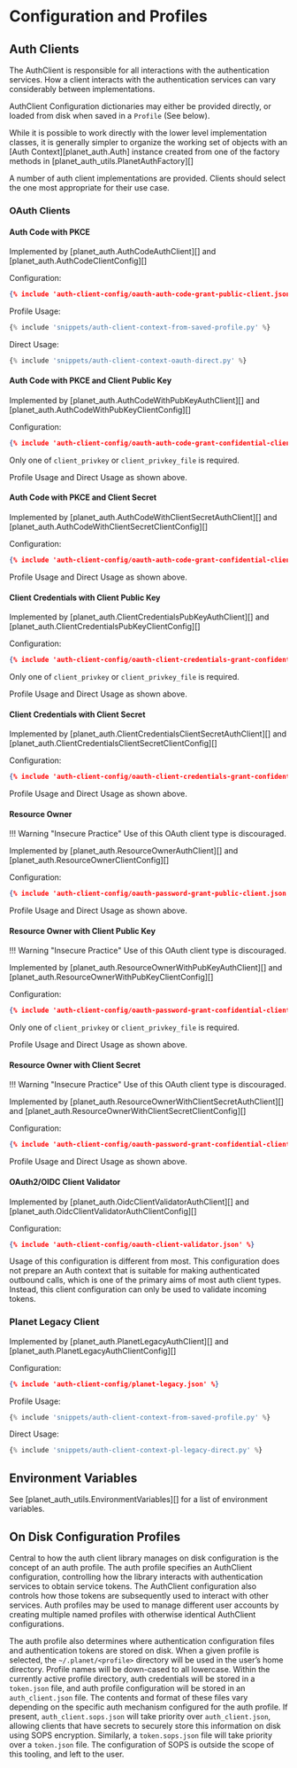 # Configuration and Profiles

## Auth Clients
The AuthClient is responsible for all interactions with the authentication
services.  How a client interacts with the authentication services can vary
considerably between implementations.

AuthClient Configuration dictionaries may either be provided directly, or loaded
from disk when saved in a `Profile` (See below).

While it is possible to work directly with the lower level implementation
classes, it is generally simpler to organize the working set of objects
with an [Auth Context][planet_auth.Auth] instance created from one of the
factory methods in [planet_auth_utils.PlanetAuthFactory][]

A number of auth client implementations are provided.  Clients should
select the one most appropriate for their use case.

### OAuth Clients
#### Auth Code with PKCE
Implemented by [planet_auth.AuthCodeAuthClient][] and [planet_auth.AuthCodeClientConfig][]

Configuration:
```json linenums="1" title="~/.planet/_profile_name_/auth_client.json"
{% include 'auth-client-config/oauth-auth-code-grant-public-client.json' %}
```

Profile Usage:
```python linenums="1"
{% include 'snippets/auth-client-context-from-saved-profile.py' %}
```

Direct Usage:
```python linenums="1"
{% include 'snippets/auth-client-context-oauth-direct.py' %}
```

#### Auth Code with PKCE and Client Public Key
Implemented by [planet_auth.AuthCodeWithPubKeyAuthClient][] and [planet_auth.AuthCodeWithPubKeyClientConfig][]

Configuration:
```json linenums="1" title="~/.planet/_profile_name_/auth_client.json"
{% include 'auth-client-config/oauth-auth-code-grant-confidential-client-pubkey.json' %}
```
Only one of `client_privkey` or `client_privkey_file` is required.

Profile Usage and Direct Usage as shown above.

#### Auth Code with PKCE and Client Secret
Implemented by [planet_auth.AuthCodeWithClientSecretAuthClient][] and [planet_auth.AuthCodeWithClientSecretClientConfig][]

Configuration:
```json linenums="1" title="~/.planet/_profile_name_/auth_client.json"
{% include 'auth-client-config/oauth-auth-code-grant-confidential-client-secret.json' %}
```

Profile Usage and Direct Usage as shown above.

#### Client Credentials with Client Public Key
Implemented by [planet_auth.ClientCredentialsPubKeyAuthClient][] and [planet_auth.ClientCredentialsPubKeyClientConfig][]

Configuration:
```json linenums="1" title="~/.planet/_profile_name_/auth_client.json"
{% include 'auth-client-config/oauth-client-credentials-grant-confidential-client-pubkey.json' %}
```
Only one of `client_privkey` or `client_privkey_file` is required.

Profile Usage and Direct Usage as shown above.

#### Client Credentials with Client Secret
Implemented by [planet_auth.ClientCredentialsClientSecretAuthClient][] and [planet_auth.ClientCredentialsClientSecretClientConfig][]

Configuration:
```json linenums="1" title="~/.planet/_profile_name_/auth_client.json"
{% include 'auth-client-config/oauth-client-credentials-grant-confidential-client-secret.json' %}
```

Profile Usage and Direct Usage as shown above.

#### Resource Owner
!!! Warning "Insecure Practice"
Use of this OAuth client type is discouraged.

Implemented by [planet_auth.ResourceOwnerAuthClient][] and [planet_auth.ResourceOwnerClientConfig][]

Configuration:
```json linenums="1" title="~/.planet/_profile_name_/auth_client.json"
{% include 'auth-client-config/oauth-password-grant-public-client.json' %}
```

Profile Usage and Direct Usage as shown above.

#### Resource Owner with Client Public Key
!!! Warning "Insecure Practice"
Use of this OAuth client type is discouraged.

Implemented by [planet_auth.ResourceOwnerWithPubKeyAuthClient][] and [planet_auth.ResourceOwnerWithPubKeyClientConfig][]

Configuration:
```json linenums="1" title="~/.planet/_profile_name_/auth_client.json"
{% include 'auth-client-config/oauth-password-grant-confidential-client-pubkey.json' %}
```
Only one of `client_privkey` or `client_privkey_file` is required.

Profile Usage and Direct Usage as shown above.

#### Resource Owner with Client Secret
!!! Warning "Insecure Practice"
Use of this OAuth client type is discouraged.

Implemented by [planet_auth.ResourceOwnerWithClientSecretAuthClient][] and [planet_auth.ResourceOwnerWithClientSecretClientConfig][]

Configuration:
```json linenums="1" title="~/.planet/_profile_name_/auth_client.json"
{% include 'auth-client-config/oauth-password-grant-confidential-client-secret.json' %}
```

Profile Usage and Direct Usage as shown above.

#### OAuth2/OIDC Client Validator
Implemented by [planet_auth.OidcClientValidatorAuthClient][] and [planet_auth.OidcClientValidatorAuthClientConfig][]

Configuration:
```json linenums="1" title="~/.planet/_profile_name_/auth_client.json"
{% include 'auth-client-config/oauth-client-validator.json' %}
```

Usage of this configuration is different from most.  This configuration
does not prepare an Auth context that is suitable for making authenticated
outbound calls, which is one of the primary aims of most auth client types.
Instead, this client configuration can only be used to validate incoming
tokens.

### Planet Legacy Client
Implemented by [planet_auth.PlanetLegacyAuthClient][] and [planet_auth.PlanetLegacyAuthClientConfig][]

Configuration:
```json linenums="1" title="~/.planet/_profile_name_/auth_client.json"
{% include 'auth-client-config/planet-legacy.json' %}
```

Profile Usage:
```python linenums="1"
{% include 'snippets/auth-client-context-from-saved-profile.py' %}
```


Direct Usage:
```python linenums="1"
{% include 'snippets/auth-client-context-pl-legacy-direct.py' %}
```

## Environment Variables
See [planet_auth_utils.EnvironmentVariables][] for a list of environment variables.

## On Disk Configuration Profiles

Central to how the auth client library manages on disk configuration
is the concept of an auth profile.  The auth profile specifies an
AuthClient configuration, controlling how the library interacts with
authentication services to obtain service tokens. The AuthClient
configuration also controls how those tokens are subsequently used to
interact with other services.  Auth profiles may be used to manage
different user accounts by creating multiple named profiles with
otherwise identical AuthClient configurations.

The auth profile also determines where authentication configuration
files and authentication tokens are stored on disk.  When a given
profile is selected, the `~/.planet/<profile>` directory will be used in
the user’s home directory.  Profile names will be down-cased to
all lowercase. Within the currently active profile directory, auth
credentials will be stored in a `token.json` file, and auth profile
configuration will be stored in an `auth_client.json` file.  The contents
and format of these files vary depending on the specific auth mechanism
configured for the auth profile.  If present, `auth_client.sops.json`
will take priority over `auth_client.json`, allowing clients that have
secrets to securely store this information on disk using SOPS encryption.
Similarly, a `token.sops.json` file will take priority over a `token.json`
file. The configuration of SOPS is outside the scope of this tooling, and
left to the user.
